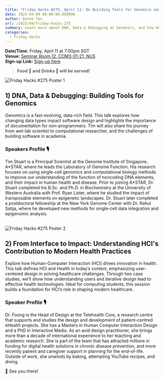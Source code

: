 ```yaml
---
title: "Friday Hacks #275, April 11: On Building Tools for Genomics and HCI’s Contribution to Modern Health Practices"
date: 2025-04-09 00:08:00.050096
author: Daren Tan
url: /2025/04/friday-hacks-275
summary: Learn more about DNA, Data & Debugging at Genomics, and how HCI contributes to Modern Health Practices!
categories:
  - Friday Hacks
---
```


**Date/Time:** Friday, April 11 at 7:00pm SGT<br />
**Venue:** <a href="https://nusmods.com/venues/COM3-01-21">Seminar Room 12, COM3-01-21, NUS</a><br />
**Sign-up Link:** [Sign-up here](https://hckr.cc/fh-275-signup-non-nus)<br />

> **Food 🍕 and Drinks 🧋 will be served!**

<img src="/img/2025/fh/275-1.jpg" alt="Friday Hacks #275 Poster 1" /><br />

## 1) DNA, Data & Debugging: Building Tools for Genomics 

Genomics is a fast-evolving, data-rich field. This talk explores how changing data types impact software design and highlights the importance of documentation for non-programmers. Tim will also share his journey from wet-lab scientist to computational researcher, and the challenges of building software in academia.

### Speakers Profile 🎙️️

Tim Stuart is a Principal Scientist at the Genome Institute of Singapore, A\*STAR, where he leads the Laboratory of Genome Function. His research focuses on using single-cell genomics and computational biology methods to improve our understanding of the function of noncoding DNA elements, and their impact in human health and disease. Prior to joining A\*STAR, Dr. Stuart completed his B.Sc. and Ph.D. in Biochemistry at the University of Western Australia with Prof. Ryan Lister, where he studied the impact of transposable elements on epigenetic landscapes. Dr. Stuart later completed a postdoctoral fellowship at the New York Genome Center with Dr. Rahul Satija, where he developed new methods for single-cell data integration and epigenomic analysis.<br /><br />

<img src="/img/2025/fh/275-2.jpg" alt="Friday Hacks #275 Poster 2" /><br />

## 2) From Interface to Impact: Understanding HCI's Contribution to Modern Health Practices 

Explore how Human-Computer Interaction (HCI) drives innovation in health. This talk defines HCI and Health in today’s context, emphasizing user-centered design in solving healthcare challenges. Through two case studies, we’ll show how understanding users and iterative design lead to effective health technologies. Ideal for computing students, this session builds a foundation for HCI’s role in shaping modern healthcare.

### Speaker Profile 🎙️

Dr. Foong is the Head of Design at the Telehealth Core, a research centre that supports and studies the design and development of patient-centred eHealth projects. She has a Masters in Human Computer Interaction Design and a PhD in Interactive Media. As an avid design practitioner, she brings more than a decade of international experience to her teaching and academic research. She is part of the team that has attracted millions in funding for digital health solutions in chronic disease prevention, and more recently patient and caregiver support in planning for the end-of-life. Outside of work, she unwinds by baking, attempting YouTube recipes, and diving.

👋 See you there!
